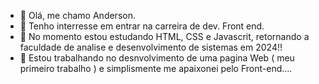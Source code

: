- 👋 Olá, me chamo Anderson.
- 👀 Tenho interresse em entrar na carreira de dev. Front end.
- 🌱 No momento estou estudando HTML, CSS e Javascrit, retornando a faculdade de analise e desenvolvimento de sistemas em 2024!!
- 💞️ Estou trabalhando no desnvolvimento de uma pagina Web ( meu primeiro trabalho ) e simplismente me apaixonei pelo Front-end....
  


